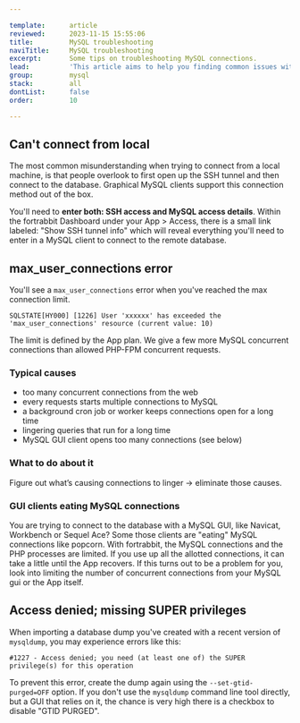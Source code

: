 ```yaml
---

template:      article
reviewed:      2023-11-15 15:55:06
title:         MySQL troubleshooting
naviTitle:     MySQL troubleshooting
excerpt:       Some tips on troubleshooting MySQL connections.
lead:          'This article aims to help you finding common issues with your MySQL database on fortrabbit.'
group:         mysql
stack:         all
dontList:      false
order:         10

---
```


## Can't connect from local

The most common misunderstanding when trying to connect from a local machine, is that people overlook to first open up the SSH tunnel and then connect to the database. Graphical MySQL clients support this connection method out of the box. 

You'll need to **enter both: SSH access and MySQL access details**. Within the fortrabbit Dashboard under your App > Access, there is a small link labeled: "Show SSH tunnel info" which will reveal everything you'll need to enter in a MySQL client to connect to the remote database.

## max_user_connections error

You'll see a `max_user_connections` error when you've reached the max connection limit. 

```
SQLSTATE[HY000] [1226] User 'xxxxxx' has exceeded the 'max_user_connections' resource (current value: 10)
```

The limit is defined by the App plan. We give a few more MySQL concurrent connections than allowed PHP-FPM concurrent requests.

### Typical causes

- too many concurrent connections from the web
- every requests starts multiple connections to MySQL
- a background cron job or worker keeps connections open for a long time
- lingering queries that run for a long time
- MySQL GUI client opens too many connections (see below)

### What to do about it

Figure out what’s causing connections to linger → eliminate those causes.

### GUI clients eating MySQL connections

You are trying to connect to the database with a MySQL GUI, like Navicat, Workbench or Sequel Ace? Some those clients are "eating" MySQL connections like popcorn. With fortrabbit, the MySQL connections and the PHP processes are limited. If you use up all the allotted connections, it can take a little until the App recovers. If this turns out to be a problem for you, look into limiting the number of concurrent connections from your MySQL gui or the App itself.

## Access denied; missing SUPER privileges

When importing a database dump you've created with a recent version of `mysqldump`, you may experience errors like this:

```
#1227 - Access denied; you need (at least one of) the SUPER privilege(s) for this operation
```

To prevent this error, create the dump again using the `--set-gtid-purged=OFF` option. If you don't use the `mysqldump` command line tool directly, but a GUI that relies on it, the chance is very high there is a checkbox to disable "GTID PURGED".
